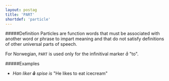 ```yaml
---
layout: postag
title: 'PART'
shortdef: 'particle'
---
```

#####Definition
Particles are function words that must be associated with another word or phrase to impart meaning and that do not satisfy definitions of other universal parts of speech.

For Norwegian, `PART` is used only for the infinitival marker *å* "to".

#####Examples
* _Han liker <b>å</b> spise is_ "He likes to eat icecream"
<!-- Interlanguage links updated Út zář 29 18:40:46 CEST 2020 -->
